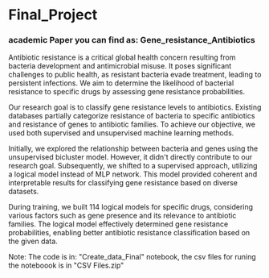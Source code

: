 # Final_Project
### academic Paper you can find as: Gene_resistance_Antibiotics 

Antibiotic resistance is a critical global health concern resulting from bacteria development and antimicrobial misuse. It poses significant challenges to public health, as resistant bacteria evade treatment, leading to persistent infections. We aim to determine the likelihood of bacterial resistance to specific drugs by assessing gene resistance probabilities.

Our research goal is to classify gene resistance levels to antibiotics. Existing databases partially categorize resistance of bacteria to specific antibiotics and resistance of genes to antibiotic families. To achieve our objective, we used both supervised and unsupervised machine learning methods.

Initially, we explored the relationship between bacteria and genes using the unsupervised bicluster model. However, it didn't directly contribute to our research goal. Subsequently, we shifted to a supervised approach, utilizing a logical model instead of MLP network. This model provided coherent and interpretable results for classifying gene resistance based on diverse datasets.

During training, we built 114 logical models for specific drugs, considering various factors such as gene presence and its relevance to antibiotic families. The logical model effectively determined gene resistance probabilities, enabling better antibiotic resistance classification based on the given data.











Note: The code is in: "Create_data_Final" notebook, the csv files for runing the noteboook is in "CSV Files.zip"
